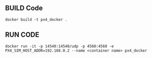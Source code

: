 ## BUILD Code

``` docker build -t px4_docker . ```

## RUN CODE


``` docker run -it -p 14540:14540/udp -p 4560:4560 -e PX4_SIM_HOST_ADDR=192.168.0.2 --name <container name> px4_docker ```
